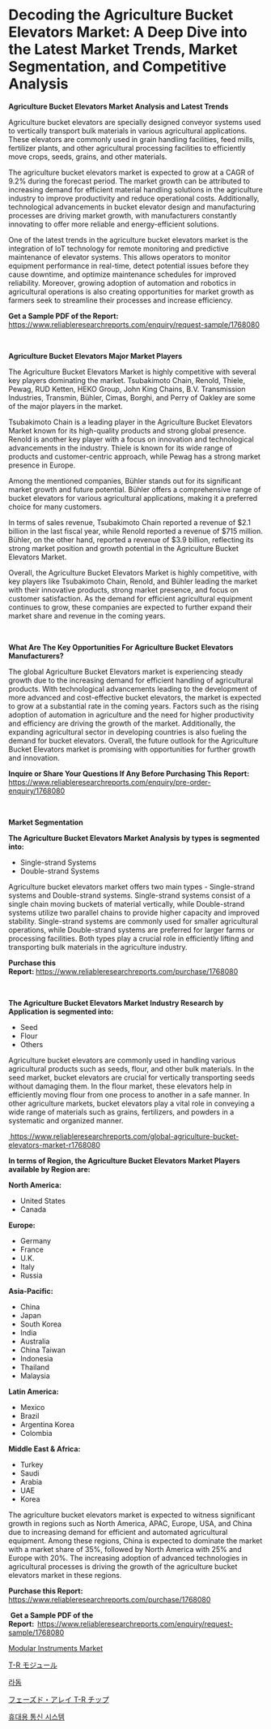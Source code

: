 <p><h1>Decoding the Agriculture Bucket Elevators Market: A Deep Dive into the Latest Market Trends, Market Segmentation, and Competitive Analysis</h1></p><p><strong>Agriculture Bucket Elevators Market Analysis and Latest Trends</strong></p>
<p><p>Agriculture bucket elevators are specially designed conveyor systems used to vertically transport bulk materials in various agricultural applications. These elevators are commonly used in grain handling facilities, feed mills, fertilizer plants, and other agricultural processing facilities to efficiently move crops, seeds, grains, and other materials.</p><p>The agriculture bucket elevators market is expected to grow at a CAGR of 9.2% during the forecast period. The market growth can be attributed to increasing demand for efficient material handling solutions in the agriculture industry to improve productivity and reduce operational costs. Additionally, technological advancements in bucket elevator design and manufacturing processes are driving market growth, with manufacturers constantly innovating to offer more reliable and energy-efficient solutions.</p><p>One of the latest trends in the agriculture bucket elevators market is the integration of IoT technology for remote monitoring and predictive maintenance of elevator systems. This allows operators to monitor equipment performance in real-time, detect potential issues before they cause downtime, and optimize maintenance schedules for improved reliability. Moreover, growing adoption of automation and robotics in agricultural operations is also creating opportunities for market growth as farmers seek to streamline their processes and increase efficiency.</p></p>
<p><strong>Get a Sample PDF of the Report:&nbsp;</strong> <a href="https://www.reliableresearchreports.com/enquiry/request-sample/1768080">https://www.reliableresearchreports.com/enquiry/request-sample/1768080</a></p>
<p>&nbsp;</p>
<p><strong>Agriculture Bucket Elevators Major Market Players</strong></p>
<p><p>The Agriculture Bucket Elevators Market is highly competitive with several key players dominating the market. Tsubakimoto Chain, Renold, Thiele, Pewag, RUD Ketten, HEKO Group, John King Chains, B.V. Transmission Industries, Transmin, Bühler, Cimas, Borghi, and Perry of Oakley are some of the major players in the market.</p><p>Tsubakimoto Chain is a leading player in the Agriculture Bucket Elevators Market known for its high-quality products and strong global presence. Renold is another key player with a focus on innovation and technological advancements in the industry. Thiele is known for its wide range of products and customer-centric approach, while Pewag has a strong market presence in Europe.</p><p>Among the mentioned companies, Bühler stands out for its significant market growth and future potential. Bühler offers a comprehensive range of bucket elevators for various agricultural applications, making it a preferred choice for many customers.</p><p>In terms of sales revenue, Tsubakimoto Chain reported a revenue of $2.1 billion in the last fiscal year, while Renold reported a revenue of $715 million. Bühler, on the other hand, reported a revenue of $3.9 billion, reflecting its strong market position and growth potential in the Agriculture Bucket Elevators Market.</p><p>Overall, the Agriculture Bucket Elevators Market is highly competitive, with key players like Tsubakimoto Chain, Renold, and Bühler leading the market with their innovative products, strong market presence, and focus on customer satisfaction. As the demand for efficient agricultural equipment continues to grow, these companies are expected to further expand their market share and revenue in the coming years.</p></p>
<p>&nbsp;</p>
<p><strong>What Are The Key Opportunities For Agriculture Bucket Elevators Manufacturers?</strong></p>
<p><p>The global Agriculture Bucket Elevators market is experiencing steady growth due to the increasing demand for efficient handling of agricultural products. With technological advancements leading to the development of more advanced and cost-effective bucket elevators, the market is expected to grow at a substantial rate in the coming years. Factors such as the rising adoption of automation in agriculture and the need for higher productivity and efficiency are driving the growth of the market. Additionally, the expanding agricultural sector in developing countries is also fueling the demand for bucket elevators. Overall, the future outlook for the Agriculture Bucket Elevators market is promising with opportunities for further growth and innovation.</p></p>
<p><strong>Inquire or Share Your Questions If Any Before Purchasing This Report:</strong> <a href="https://www.reliableresearchreports.com/enquiry/pre-order-enquiry/1768080">https://www.reliableresearchreports.com/enquiry/pre-order-enquiry/1768080</a></p>
<p>&nbsp;</p>
<p><strong>Market Segmentation</strong></p>
<p><strong>The Agriculture Bucket Elevators Market Analysis by types is segmented into:</strong></p>
<p><ul><li>Single-strand Systems</li><li>Double-strand Systems</li></ul></p>
<p><p>Agriculture bucket elevators market offers two main types - Single-strand systems and Double-strand systems. Single-strand systems consist of a single chain moving buckets of material vertically, while Double-strand systems utilize two parallel chains to provide higher capacity and improved stability. Single-strand systems are commonly used for smaller agricultural operations, while Double-strand systems are preferred for larger farms or processing facilities. Both types play a crucial role in efficiently lifting and transporting bulk materials in the agriculture industry.</p></p>
<p><strong>Purchase this Report:&nbsp;</strong><a href="https://www.reliableresearchreports.com/purchase/1768080">https://www.reliableresearchreports.com/purchase/1768080</a></p>
<p>&nbsp;</p>
<p><strong>The Agriculture Bucket Elevators Market Industry Research by Application is segmented into:</strong></p>
<p><ul><li>Seed</li><li>Flour</li><li>Others</li></ul></p>
<p><p>Agriculture bucket elevators are commonly used in handling various agricultural products such as seeds, flour, and other bulk materials. In the seed market, bucket elevators are crucial for vertically transporting seeds without damaging them. In the flour market, these elevators help in efficiently moving flour from one process to another in a safe manner. In other agriculture markets, bucket elevators play a vital role in conveying a wide range of materials such as grains, fertilizers, and powders in a systematic and organized manner.</p></p>
<p><a href="https://www.reliableresearchreports.com/global-agriculture-bucket-elevators-market-r1768080">&nbsp;https://www.reliableresearchreports.com/global-agriculture-bucket-elevators-market-r1768080</a></p>
<p><strong>In terms of Region, the Agriculture Bucket Elevators Market Players available by Region are:</strong></p>
<p>
    <p> <strong> North America: </strong>
        <ul>
            <li>United States</li>
            <li>Canada</li>
        </ul>
        </p> 
    <p> <strong> Europe: </strong>
        <ul>
            <li>Germany</li>
            <li>France</li>
            <li>U.K.</li>
            <li>Italy</li>
            <li>Russia</li>
        </ul>
        </p> 
    <p> <strong> Asia-Pacific: </strong>
        <ul>
            <li>China</li>
            <li>Japan</li>
            <li>South Korea</li>
            <li>India</li>
            <li>Australia</li>
            <li>China Taiwan</li>
            <li>Indonesia</li>
            <li>Thailand</li>
            <li>Malaysia</li>
        </ul>
        </p> 
    <p> <strong> Latin America: </strong>
        <ul>
            <li>Mexico</li>
            <li>Brazil</li>
            <li>Argentina Korea</li>
            <li>Colombia</li>
        </ul>
        </p> 
    <p> <strong> Middle East & Africa: </strong>
        <ul>
            <li>Turkey</li>
            <li>Saudi</li>
            <li>Arabia</li>
            <li>UAE</li>
            <li>Korea</li>
        </ul>
    </p>
    </p>
<p><p>The agriculture bucket elevators market is expected to witness significant growth in regions such as North America, APAC, Europe, USA, and China due to increasing demand for efficient and automated agricultural equipment. Among these regions, China is expected to dominate the market with a market share of 35%, followed by North America with 25% and Europe with 20%. The increasing adoption of advanced technologies in agricultural processes is driving the growth of the agriculture bucket elevators market in these regions.</p></p>
<p><strong>Purchase this Report: </strong><a href="https://www.reliableresearchreports.com/purchase/1768080">https://www.reliableresearchreports.com/purchase/1768080</a></p>
<p>&nbsp;<strong>Get a Sample PDF of the Report:&nbsp;&nbsp;</strong><a href="https://www.reliableresearchreports.com/enquiry/request-sample/1768080">https://www.reliableresearchreports.com/enquiry/request-sample/1768080</a></p>
<p><strong></strong></p>
<p><p><a href="https://github.com/qdaxyrhp12/Market-Research-Report-List-1/blob/main/modular-instruments-market.md">Modular Instruments Market</a></p><p><a href="https://github.com/decker5351/Market-Research-Report-List-2/blob/main/8787104162941.md">T-R モジュール</a></p><p><a href="https://github.com/OliverBarry1954/Market-Research-Report-List-1/blob/main/4554408175385.md">라돔</a></p><p><a href="https://github.com/KaydenJohns1964/Market-Research-Report-List-2/blob/main/9872062162940.md">フェーズド・アレイ T-R チップ</a></p><p><a href="https://github.com/trmesnao7959541/Market-Research-Report-List-2/blob/main/6418504175386.md">휴대용 통신 시스템</a></p></p>